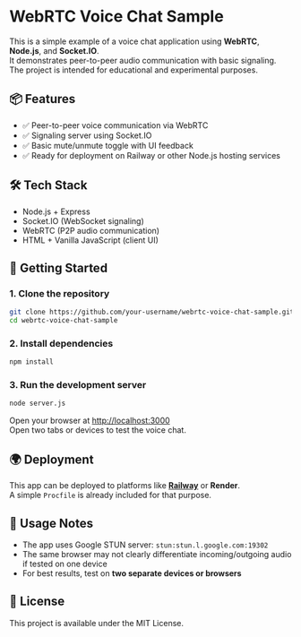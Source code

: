 # WebRTC Voice Chat Sample

This is a simple example of a voice chat application using **WebRTC**, **Node.js**, and **Socket.IO**.  
It demonstrates peer-to-peer audio communication with basic signaling.  
The project is intended for educational and experimental purposes.

## 📦 Features

- ✅ Peer-to-peer voice communication via WebRTC
- ✅ Signaling server using Socket.IO
- ✅ Basic mute/unmute toggle with UI feedback
- ✅ Ready for deployment on Railway or other Node.js hosting services

## 🛠️ Tech Stack

- Node.js + Express
- Socket.IO (WebSocket signaling)
- WebRTC (P2P audio communication)
- HTML + Vanilla JavaScript (client UI)

## 🚀 Getting Started

### 1. Clone the repository

```bash
git clone https://github.com/your-username/webrtc-voice-chat-sample.git
cd webrtc-voice-chat-sample
```

### 2. Install dependencies

```bash
npm install
```

### 3. Run the development server

```bash
node server.js
```

Open your browser at [http://localhost:3000](http://localhost:3000)  
Open two tabs or devices to test the voice chat.

## 🌍 Deployment

This app can be deployed to platforms like **[Railway](https://railway.app/)** or **Render**.  
A simple `Procfile` is already included for that purpose.

## 🧪 Usage Notes

- The app uses Google STUN server: `stun:stun.l.google.com:19302`
- The same browser may not clearly differentiate incoming/outgoing audio if tested on one device
- For best results, test on **two separate devices or browsers**

## 📄 License

This project is available under the MIT License.
